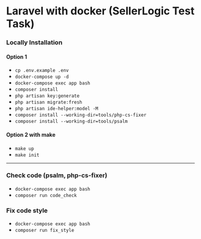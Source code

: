 # Laravel with docker (SellerLogic Test Task)

### Locally Installation

#### Option 1
- `cp .env.example .env`
- `docker-compose up -d`
- `docker-compose exec app bash`
- `composer install`
- `php artisan key:generate`
- `php artisan migrate:fresh`
- `php artisan ide-helper:model -M`
- `composer install --working-dir=tools/php-cs-fixer`
- `composer install --working-dir=tools/psalm`

#### Option 2 with make
- `make up`
- `make init`

---

### Check code (psalm, php-cs-fixer)
- `docker-compose exec app bash`
- `composer run code_check`

### Fix code style
- `docker-compose exec app bash`
- `composer run fix_style`